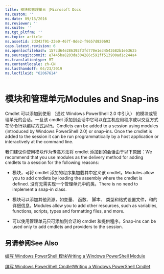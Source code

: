```yaml
---
title: 模块和管理单元 |Microsoft Docs
ms.custom: ''
ms.date: 09/13/2016
ms.reviewer: ''
ms.suite: ''
ms.tgt_pltfrm: ''
ms.topic: article
ms.assetid: 2d342f91-23e0-467f-8de2-f9657d820693
caps.latest.revision: 6
ms.openlocfilehash: 157cd64e286392f3fd770e1e34542682b1e63625
ms.sourcegitcommit: e7445ba8203da304286c591ff513900ad1c244a4
ms.translationtype: MT
ms.contentlocale: zh-CN
ms.lasthandoff: 04/23/2019
ms.locfileid: "62067614"
---
```

# <a name="modules-and-snap-ins"></a><span data-ttu-id="bb890-102">模块和管理单元</span><span class="sxs-lookup"><span data-stu-id="bb890-102">Modules and Snap-ins</span></span>

<span data-ttu-id="bb890-103">Cmdlet 可以添加到使用 （通过 Windows PowerShell 2.0 中引入） 的模块或管理单元的会话。一旦该 cmdlet 添加到会话中它可以在主机应用程序或以交互方式在命令行以编程方式运行。</span><span class="sxs-lookup"><span data-stu-id="bb890-103">Cmdlets can be added to a session using modules (introduced by Windows PowerShell 2.0) or snap-ins. Once the cmdlet is added to the session it can be run programmatically by a host application or interactively at the command line.</span></span>

<span data-ttu-id="bb890-104">我们建议你使用模块作为传递方法将 cmdlet 添加到的会话由于以下原因：</span><span class="sxs-lookup"><span data-stu-id="bb890-104">We recommend that you use modules as the delivery method for adding cmdlets to a session for the following reasons:</span></span>

- <span data-ttu-id="bb890-105">模块，可将 cmdlet 添加的程序集加载其中定义该 cmdlet。</span><span class="sxs-lookup"><span data-stu-id="bb890-105">Modules allow you to add cmdlets by loading the assembly where the cmdlet is defined.</span></span> <span data-ttu-id="bb890-106">没有无需实现一个管理单元中的类。</span><span class="sxs-lookup"><span data-stu-id="bb890-106">There is no need to implement a snap-in class.</span></span>

- <span data-ttu-id="bb890-107">模块可以添加其他资源，如变量、 函数、 脚本、 类型和格式设置文件，和的详细信息。</span><span class="sxs-lookup"><span data-stu-id="bb890-107">Modules allow you to add other resources, such as variables, functions, scripts, types and formatting files, and more.</span></span>

- <span data-ttu-id="bb890-108">可以使用管理单元只可添加到会话的 cmdlet 和提供程序。</span><span class="sxs-lookup"><span data-stu-id="bb890-108">Snap-ins can be used only to add cmdlets and providers to the session.</span></span>

## <a name="see-also"></a><span data-ttu-id="bb890-109">另请参阅</span><span class="sxs-lookup"><span data-stu-id="bb890-109">See Also</span></span>

[<span data-ttu-id="bb890-110">编写 Windows PowerShell 模块</span><span class="sxs-lookup"><span data-stu-id="bb890-110">Writing a Windows PowerShell Module</span></span>](../module/writing-a-windows-powershell-module.md)

[<span data-ttu-id="bb890-111">编写 Windows PowerShell Cmdlet</span><span class="sxs-lookup"><span data-stu-id="bb890-111">Writing a Windows PowerShell Cmdlet</span></span>](./writing-a-windows-powershell-cmdlet.md)
